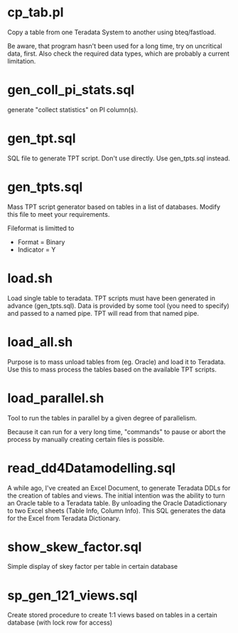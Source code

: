 cp_tab.pl
=========
Copy a table from one Teradata System to another using bteq/fastload.

Be aware, that program hasn't been used for a long time, try on uncritical data, first.
Also check the required data types, which are probably a current limitation.

gen_coll_pi_stats.sql
=====================
generate "collect statistics" on PI column(s).

gen_tpt.sql
===========
SQL file to generate TPT script. Don't use directly. Use gen_tpts.sql instead.

gen_tpts.sql
============
Mass TPT script generator based on tables in a list of databases. Modify this file to meet your requirements.

Fileformat is limitted to
* Format = Binary
* Indicator = Y

load.sh
=======
Load single table to teradata. TPT scripts must have been generated in advance (gen_tpts.sql).
Data is provided by some tool (you need to specify) and passed to a named pipe. TPT will read from that named pipe.

load_all.sh
===========
Purpose is to mass unload tables from (eg. Oracle) and load it to Teradata.
Use this to mass process the tables based on the available TPT scripts.

load_parallel.sh
================
Tool to run the tables in parallel by a given degree of parallelism.

Because it can run for a very long time, "commands" to pause or abort the
process by manually creating certain files is possible.

read_dd4Datamodelling.sql
=========================
A while ago, I've created an Excel Document, to generate Teradata DDLs for the creation of tables and views.
The initial intention was the ability to turn an Oracle table to a Teradata table.
By unloading the Oracle Datadictionary to two Excel sheets (Table Info, Column Info).
This SQL generates the data for the Excel from Teradata Dictionary.

show_skew_factor.sql
====================
Simple display of skey factor per table in certain database

sp_gen_121_views.sql
====================
Create stored procedure to create 1:1 views based on tables in a certain database (with lock row for access)
